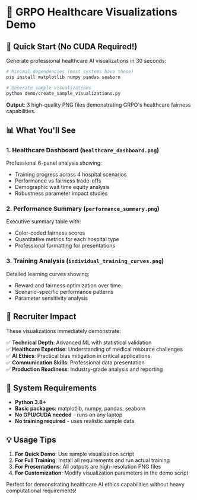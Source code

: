 # 🎨 GRPO Healthcare Visualizations Demo

## 🚀 Quick Start (No CUDA Required!)

Generate professional healthcare AI visualizations in 30 seconds:

```bash
# Minimal dependencies (most systems have these)
pip install matplotlib numpy pandas seaborn

# Generate sample visualizations
python demo/create_sample_visualizations.py
```

**Output**: 3 high-quality PNG files demonstrating GRPO's healthcare fairness capabilities.

## 📊 What You'll See

### 1. **Healthcare Dashboard** (`healthcare_dashboard.png`)
Professional 6-panel analysis showing:
- Training progress across 4 hospital scenarios
- Performance vs fairness trade-offs
- Demographic wait time equity analysis
- Robustness parameter impact studies

### 2. **Performance Summary** (`performance_summary.png`)
Executive summary table with:
- Color-coded fairness scores
- Quantitative metrics for each hospital type
- Professional formatting for presentations

### 3. **Training Analysis** (`individual_training_curves.png`)
Detailed learning curves showing:
- Reward and fairness optimization over time
- Scenario-specific performance patterns
- Parameter sensitivity analysis

## 🎯 Recruiter Impact

These visualizations immediately demonstrate:

✅ **Technical Depth**: Advanced ML with statistical validation  
✅ **Healthcare Expertise**: Understanding of medical resource challenges  
✅ **AI Ethics**: Practical bias mitigation in critical applications  
✅ **Communication Skills**: Professional data presentation  
✅ **Production Readiness**: Industry-grade analysis and reporting  

## 🔧 System Requirements

- **Python 3.8+**
- **Basic packages**: matplotlib, numpy, pandas, seaborn
- **No GPU/CUDA needed** - runs on any laptop
- **No training required** - uses realistic sample data

## 💡 Usage Tips

1. **For Quick Demo**: Use sample visualization script
2. **For Full Training**: Install all requirements and run actual training
3. **For Presentations**: All outputs are high-resolution PNG files
4. **For Customization**: Modify visualization parameters in the demo script

Perfect for demonstrating healthcare AI ethics capabilities without heavy computational requirements!